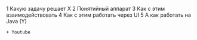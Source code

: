 1 Какую задачу решает Х
2 Понятийный аппарат
3 Как с этим взаимодействовать
4 Как с этим работать через UI
5 А как работать на Java (Y)

`+ Youtube`